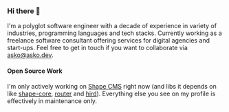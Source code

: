 ### Hi there 👋

I'm a polyglot software engineer with a decade of experience in variety of industries, programming languages and tech stacks. Currently working as a freelance software consultant offering services for digital agencies and start-ups. Feel free to get in touch if you want to collaborate via [asko@asko.dev](mailto:asko@asko.dev). 

#### Open Source Work

I'm only actively working on [Shape CMS](https://github.com/askonomm/shape) right now (and libs it depends on like [shape-core](https://github.com/askonomm/shape-core), [router](https://github.com/askonomm/router) and [hird](https://github.com/askonomm/hird)). Everything else you see on my profile is effectively in maintenance only. 
